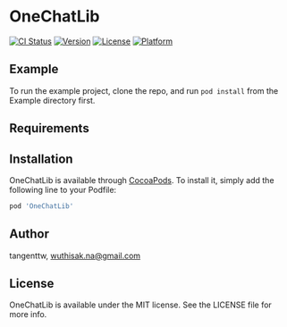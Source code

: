 # OneChatLib

[![CI Status](https://img.shields.io/travis/tangenttw/OneChatLib.svg?style=flat)](https://travis-ci.org/tangenttw/OneChatLib)
[![Version](https://img.shields.io/cocoapods/v/OneChatLib.svg?style=flat)](https://cocoapods.org/pods/OneChatLib)
[![License](https://img.shields.io/cocoapods/l/OneChatLib.svg?style=flat)](https://cocoapods.org/pods/OneChatLib)
[![Platform](https://img.shields.io/cocoapods/p/OneChatLib.svg?style=flat)](https://cocoapods.org/pods/OneChatLib)

## Example

To run the example project, clone the repo, and run `pod install` from the Example directory first.

## Requirements

## Installation

OneChatLib is available through [CocoaPods](https://cocoapods.org). To install
it, simply add the following line to your Podfile:

```ruby
pod 'OneChatLib'
```

## Author

tangenttw, wuthisak.na@gmail.com

## License

OneChatLib is available under the MIT license. See the LICENSE file for more info.
